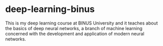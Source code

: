 # deep-learning-binus
This is my deep learning course at BINUS University and it teaches about the basics of deep neural networks, a branch of machine learning concerned with the development and application of modern neural networks. 
